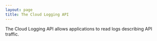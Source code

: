 ```yaml
---
layout: page
title: The Cloud Logging API
---
```

The Cloud Logging API allows applications to read logs describing API traffic.